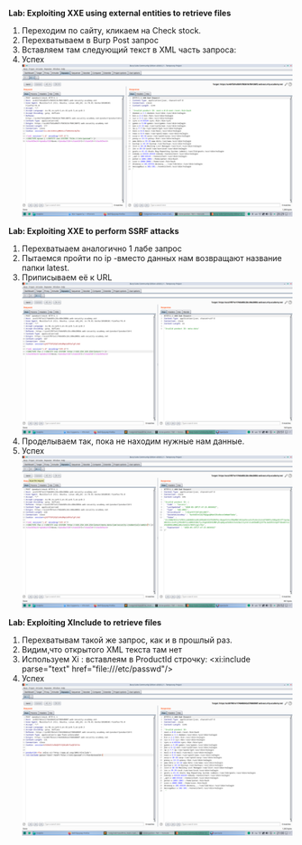 <b> Lab: Exploiting XXE using external entities to retrieve files </b>
  1. Переходим по сайту, кликаем на Check stock. 
  2. Перехватываем в Burp Post запрос
  3. Вставляем там следующий текст в XML часть запроса:
  4. Успех
![alt text](https://raw.githubusercontent.com/StonePardon/Hack_all_the_things/master/XXE/Screenshot_20200520_202913.png)


<b> Lab: Exploiting XXE to perform SSRF attacks </b>
 1. Перехватыаем аналогично 1 лабе запрос
 2. Пытаемся пройти по ip -вместо данных нам возвращают название папки latest.
 3. Приписываем её к URL
 ![alt text](https://raw.githubusercontent.com/StonePardon/Hack_all_the_things/master/XXE/Screenshot_20200520_205120.png)
 4. Проделываем так, пока не находим нужные нам данные.
 5. Успех
 ![alt text](https://raw.githubusercontent.com/StonePardon/Hack_all_the_things/master/XXE/Screenshot_20200520_205223.png)
 

 <b>Lab: Exploiting XInclude to retrieve files</b>
  1. Перехватывам такой же запрос, как и в прошлый раз.
  2. Видим,что открытого XML текста там нет
  3. Используем Xi : вставлеям в ProductId строчку:
     <foo xmlns:xi="http://www.w3.org/2001/XInclude"><xi:include parse="text" href="file:///etc/passwd"/></foo>
  4. Успех
  ![alt text](https://raw.githubusercontent.com/StonePardon/Hack_all_the_things/master/XXE/Screenshot_20200520_210039.png)
